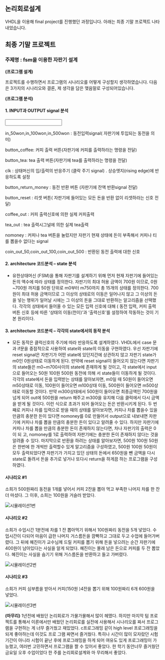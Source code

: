 ## 논리회로설계

VHDL을 이용해 final project를 진행했던 과정입니다.
아래는 최종 기말 프로젝트 나타내었습니다.

## 최종 기말 프로젝트
### **주제명**  : fsm을 이용한 자판기 설계 

**(프로그램 설계)**

프로젝트를 수행하면서 프로그램의 시나리오를 어떻게 구성할지 생각하였습니다. 다음은 3가지의 시나리오와 결론, 제 생각을 담은 맺음말로 구성되어있습니다.


**(프로그램 분석)**

#### 1. INPUT과 OUTPUT signal 분석

<input>

in_50won,in_100won,in_500won : 동전입력signal( 자판기에 투입되는 동전을 의미)

button_coffee: 커피 출력 버튼(자판기에 커피를 출력하라는 명령을 전달)

button_tea: tea 출력 버튼(자판기에 tea를 출력하라는 명령을 전달)

clk : 상태머신의 입/출력의 반응주기 (클락 주기 signal) . 상승엣지(rising edge)에 반응하도록 설정  

button_return_money : 동전 반환 버튼 (자판기에 잔액 반환signal 전달)

button_reset : 리셋 버튼( 자판기에 들어있는 모든 돈을 반환 없이 리셋하라는 신호 전달)

<output>
  
coffee_out : 커피 출력신호에 의한 실제 커피출력 

tea_out : tea 출력시그널에 의한 실제 tea출력

nomoney : 커피나 tea 버튼을 눌렀지만 자판기 현재 상태에 돈이 부족해서 커피나 티를 뽑을수 없다는 signal

coin_out_50,coin_out_100,coin_out_500 : 반환된 동전 출력에 대한 신호



#### 2. architecture 코드분석 – state 분석
- 유한상태머신 (FSM)을 통해 자판기를 설계하기 위해 먼저 현재 자판기에 들어있는 돈의 액수에 따라 상태를 정의한다.
자판기의 최대 허용 금액이 700원 이므로, 0원~700원 까지를 50원 단위로 m0부터 m750까지 총 15개의 상태를 정의한다. 700원이 최대 허용 금액이므로 그 이상의 상태로의 이동은 일어나지 않고 그 이상의 돈을 넣는 행위가 일어날 시에는 그 이상의 돈을 그대로 반환하는 알고리즘을 선택했다. 각각의 상태에서 들어올 수 있는 모든 입력 신호에 대해 ( 동전 입력, 커피 출력 버튼 신호 등에 따른 ‘상태의 이동(천이)’과 ‘출력신호’를 설정하여 작동하는 것이 기본 원리이다. 


#### 3. architecture 코드분석 – 각각의 state에서의 동작 분석 

- 모든 동작은 클럭신호의 주기에 따라 반응하도록 설계하였다. VHDL에서 case 문과 if문을 중점적으로 사용하여 state와 state의 이동을  구현하였다. 
우선 자판기에 reset signal은 자판기가 어떤 state에 있던지간에 상관하지 않고 자판기 state가 m0인 0원상태로 이동하게 된다. 만약에 reset signal이 
들어오지 않는다면 자판기의 state들은 m0~m700사이의 state에 존재하게 될 것이고, 각 state에서 input으로 들어오는 50원 100원 500원 동전에 의해
서 state들이 이동하게 될 것이다.각각의 state에서 돈을 입력받는 상태를 알아보자면, m0일 때 50원이 들어오면 m50상태로 이동, 100원이 들어오면 m100상태 이동, 500원이 들어오면 m500상태로 이동할 것이다. 만약 m300상태에서 500원이 들어오면 최종금액인 700원을 넘게 되어 out에 500원을 return 해주고 m300을 유지해 다음 클럭에서 다시 금액을 받게 될 것이다. 이런 식으로 초과가 되어 들어오는 돈은 반환시키게 된다. 두 번째로 커피나 차를 입력으로 받을 때의 상태를 알아보자면, 커피나 차를 뽑을수 있을 만큼의 충분한 돈이 있다면  nomoney를 0로 만들어서 output으로 내보내면 자판기에 커피나 차를 뽑을 만큼의 충분한 돈이 있다고 알려줄 수 있다. 하지만 자판기에 커피나 차를 뽑을 만큼의 충분한 돈이 존재하지 않는다면, 차나 자판기의 출력은 0이 되
고, nomoney를 1로 출력하여 자판기에는 충분한 돈이 존재하지 않다는 것을 알려줄 수 있다. 마지막으로 반환을 하려는 상태를 알아보자면, 500원 
100원 50원은 한번에 한 개씩만 출력할수 있게 알고리즘을 구성하였고, 500원 100원 50원이 모두 출력되었다면 자판기가 가지고 있던 상태의 돈에서 650원을 뺀 금액을 다시 state로 돌려서 돈을 추가로 넣거나 또다시 return을 하게끔 하는 프로그램을 구성하였다.

#### 시나리오 #1

소희가 500원짜리 동전을 1개를 넣어서 커피 2잔을 뽑아 먹고 부족한 나머지 차를 한 잔 더 마셨다. 그 이후, 소희는 100원을 거슬러 받았다.

![시뮬레이션1번](https://user-images.githubusercontent.com/45071833/102355525-4f979580-3fef-11eb-896a-01a03bdfc7ab.jpg)

#### 시나리오 #2

소희가 수업시간 1분전에 차를 1 잔 뽑아먹기 위해서 100원짜리 동전을 5개 넣었다. 수업시간이 다되어 마음이 급한 나머지 거스름돈을 깜빡하고 그대로 두고 수업에 들어가버렸다. 그 뒤에 혜진이가 교수님께 드릴 커피를 뽑기 위해 돈을 넣으려는 순간 자판기에 400원이 남아있다는 사실을 알게 되었다. 혜진이는 몰래 남은 돈으로 커피를 두 잔 뽑았다. 혜진이는 사실을 숨기기 위해 거스름돈을 반환하고 들고 가버렸다. 

![시뮬레이션2번](https://user-images.githubusercontent.com/45071833/102355533-545c4980-3fef-11eb-90f9-1c417877a79c.JPG)


#### 시나리오 #3

소희가 커피 심부름을 받아서 커피(150원 )4잔을 뽑기 위해 100원짜리 6개 600원을 넣었다. 

![시뮬레이션3번](https://user-images.githubusercontent.com/45071833/102355541-56260d00-3fef-11eb-8467-3b4f49dacfe7.jpg)

**(마무리)**
 1년전에 배웠던 논리회로가 가물가물해서 많이 헤맸다. 하지만 마지막
 텀 프로젝트를 통해서 이론에서만 배웠던 논리회로를 실전에 사용해서 
시나리오를 짜서 프로그램을 구현하는 게 너무 즐거웠고 재밌었다. 
c프로그래밍 같이 high level 프로그래밍을 되게 좋아하는데 이것도 프로
그램 짜면서 즐거웠다. 특히나 시간이 많이 모자랐던 시험기간이 아니라
 시험이 끝난 후에 프로그래밍을 하게 되어 여유도 있게 프로그래밍이 
가능했고, 여러번 고민하면서 프로그램을 짤 수 있어서 좋았다. 한 학기 
동안너무 즐거웠던 금요일 오후 수업이었다 한 주를 논리회로설계와 마
무리해서 좋았다. 

